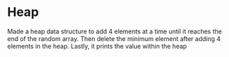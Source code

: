 # Heap
Made a heap data structure to add 4 elements at a time until it reaches the end of the random array. Then delete the minimum element after adding 4 elements in the heap. Lastly, it prints the value within the heap
